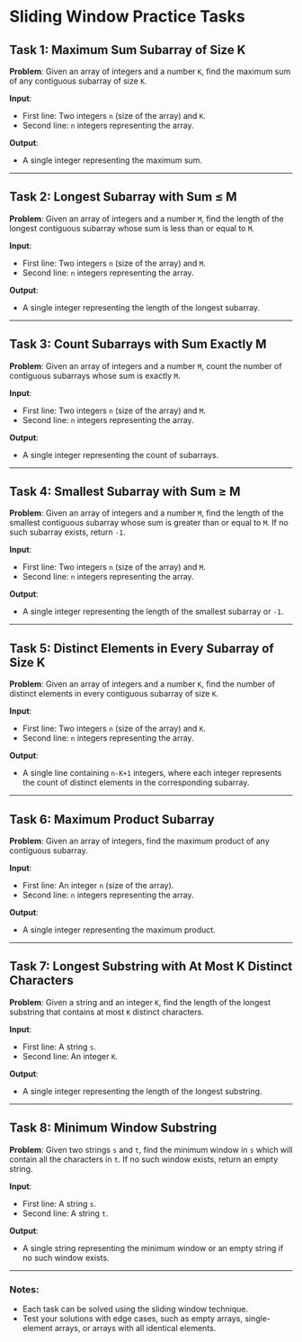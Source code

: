 # Sliding Window Practice Tasks

## Task 1: Maximum Sum Subarray of Size K
**Problem**: Given an array of integers and a number `K`, find the maximum sum of any contiguous subarray of size `K`.

**Input**:
- First line: Two integers `n` (size of the array) and `K`.
- Second line: `n` integers representing the array.

**Output**:
- A single integer representing the maximum sum.

---

## Task 2: Longest Subarray with Sum ≤ M
**Problem**: Given an array of integers and a number `M`, find the length of the longest contiguous subarray whose sum is less than or equal to `M`.

**Input**:
- First line: Two integers `n` (size of the array) and `M`.
- Second line: `n` integers representing the array.

**Output**:
- A single integer representing the length of the longest subarray.

---

## Task 3: Count Subarrays with Sum Exactly M
**Problem**: Given an array of integers and a number `M`, count the number of contiguous subarrays whose sum is exactly `M`.

**Input**:
- First line: Two integers `n` (size of the array) and `M`.
- Second line: `n` integers representing the array.

**Output**:
- A single integer representing the count of subarrays.

---

## Task 4: Smallest Subarray with Sum ≥ M
**Problem**: Given an array of integers and a number `M`, find the length of the smallest contiguous subarray whose sum is greater than or equal to `M`. If no such subarray exists, return `-1`.

**Input**:
- First line: Two integers `n` (size of the array) and `M`.
- Second line: `n` integers representing the array.

**Output**:
- A single integer representing the length of the smallest subarray or `-1`.

---

## Task 5: Distinct Elements in Every Subarray of Size K
**Problem**: Given an array of integers and a number `K`, find the number of distinct elements in every contiguous subarray of size `K`.

**Input**:
- First line: Two integers `n` (size of the array) and `K`.
- Second line: `n` integers representing the array.

**Output**:
- A single line containing `n-K+1` integers, where each integer represents the count of distinct elements in the corresponding subarray.

---

## Task 6: Maximum Product Subarray
**Problem**: Given an array of integers, find the maximum product of any contiguous subarray.

**Input**:
- First line: An integer `n` (size of the array).
- Second line: `n` integers representing the array.

**Output**:
- A single integer representing the maximum product.

---

## Task 7: Longest Substring with At Most K Distinct Characters
**Problem**: Given a string and an integer `K`, find the length of the longest substring that contains at most `K` distinct characters.

**Input**:
- First line: A string `s`.
- Second line: An integer `K`.

**Output**:
- A single integer representing the length of the longest substring.

---

## Task 8: Minimum Window Substring
**Problem**: Given two strings `s` and `t`, find the minimum window in `s` which will contain all the characters in `t`. If no such window exists, return an empty string.

**Input**:
- First line: A string `s`.
- Second line: A string `t`.

**Output**:
- A single string representing the minimum window or an empty string if no such window exists.

---

### Notes:
- Each task can be solved using the sliding window technique.
- Test your solutions with edge cases, such as empty arrays, single-element arrays, or arrays with all identical elements.
